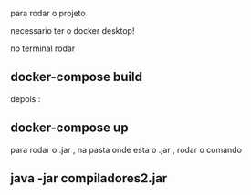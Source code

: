 para rodar o projeto 

necessario ter o docker desktop!

no terminal rodar

## docker-compose build
 
depois :

## docker-compose up




para rodar o .jar , na pasta onde esta o .jar , rodar o comando 

##  java -jar compiladores2.jar
